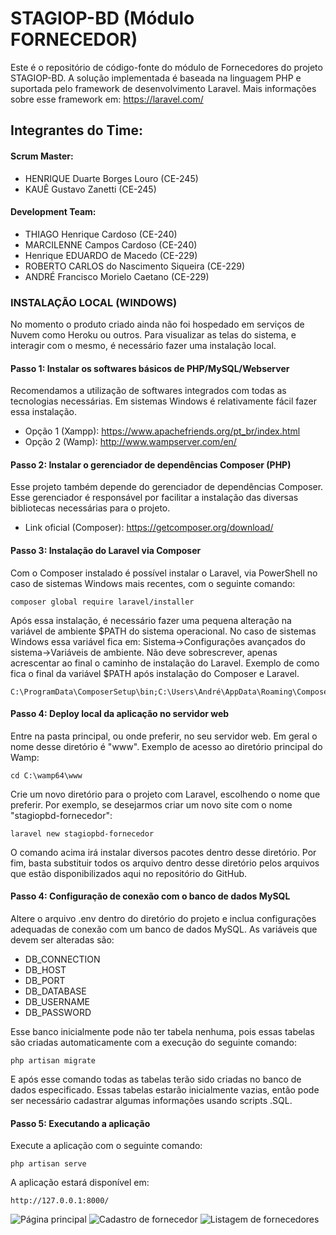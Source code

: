 # STAGIOP-BD (Módulo FORNECEDOR)

Este é o repositório de código-fonte do módulo de Fornecedores do projeto STAGIOP-BD.
A solução implementada é baseada na linguagem PHP e suportada pelo framework de desenvolvimento Laravel. Mais informações sobre esse framework em: https://laravel.com/

## Integrantes do Time: 

####  Scrum Master:

* HENRIQUE Duarte Borges Louro (CE-245)
* KAUÊ Gustavo Zanetti (CE-245)

####  Development Team:

* THIAGO Henrique Cardoso (CE-240)
* MARCILENNE Campos Cardoso (CE-240)
* Henrique EDUARDO de Macedo (CE-229)
* ROBERTO CARLOS do Nascimento Siqueira (CE-229) 
* ANDRÉ Francisco Morielo Caetano (CE-229)

### INSTALAÇÃO LOCAL (WINDOWS)

No momento o produto criado ainda não foi hospedado em serviços de Nuvem como Heroku ou outros. Para visualizar as telas do sistema, e interagir com o mesmo, é necessário fazer uma instalação local.

#### Passo 1: Instalar os softwares básicos de PHP/MySQL/Webserver

Recomendamos a utilização de softwares integrados com todas as tecnologias necessárias.
Em sistemas Windows é relativamente fácil fazer essa instalação.
* Opção 1 (Xampp): https://www.apachefriends.org/pt_br/index.html
* Opção 2 (Wamp): http://www.wampserver.com/en/

#### Passo 2: Instalar o gerenciador de dependências Composer (PHP)

Esse projeto também depende do gerenciador de dependências Composer. Esse gerenciador é responsável por facilitar a instalação das diversas bibliotecas necessárias para o projeto.
* Link oficial (Composer): https://getcomposer.org/download/

#### Passo 3: Instalação do Laravel via Composer

Com o Composer instalado é possível instalar o Laravel, via PowerShell no caso de sistemas Windows mais recentes, com o seguinte comando:
```
composer global require laravel/installer
```
Após essa instalação, é necessário fazer uma pequena alteração na variável de ambiente $PATH do sistema operacional. No caso de sistemas Windows essa variável fica em: Sistema->Configurações avançados do sistema->Variáveis de ambiente. Não deve sobrescrever, apenas acrescentar ao final o caminho de instalação do Laravel. Exemplo de como fica o final da variável $PATH após instalação do Composer e Laravel.

```
C:\ProgramData\ComposerSetup\bin;C:\Users\André\AppData\Roaming\Composer\vendor\bin
```
#### Passo 4: Deploy local da aplicação no servidor web
Entre na pasta principal, ou onde preferir, no seu servidor web. Em geral o nome desse diretório é "www". Exemplo de acesso ao diretório principal do Wamp:
```
cd C:\wamp64\www
```
Crie um novo diretório para o projeto com Laravel, escolhendo o nome que preferir. Por exemplo, se desejarmos criar um novo site com o nome "stagiopbd-fornecedor":
```
laravel new stagiopbd-fornecedor
```
O comando acima irá instalar diversos pacotes dentro desse diretório. Por fim, basta substituir todos os arquivo dentro desse diretório pelos arquivos que estão disponibilizados aqui no repositório do GitHub.

#### Passo 4: Configuração de conexão com o banco de dados MySQL
Altere o arquivo .env dentro do diretório do projeto e inclua configurações adequadas de conexão com um banco de dados MySQL. As variáveis que devem ser alteradas são:
* DB_CONNECTION
* DB_HOST
* DB_PORT
* DB_DATABASE
* DB_USERNAME
* DB_PASSWORD
    
Esse banco inicialmente pode não ter tabela nenhuma, pois essas tabelas são criadas automaticamente com a execução do seguinte comando:
```
php artisan migrate
```
E após esse comando todas as tabelas terão sido criadas no banco de dados especificado. Essas tabelas estarão inicialmente vazias, então pode ser necessário cadastrar algumas informações usando scripts .SQL.

#### Passo 5: Executando a aplicação
Execute a aplicação com o seguinte comando:
```
php artisan serve
```
A aplicação estará disponível em:
```
http://127.0.0.1:8000/
```
![Página principal](https://docs.google.com/uc?id=1gYAEUoM1NlzGgTEYPMnxDpE0GVupN_1d)
![Cadastro de fornecedor](https://docs.google.com/uc?id=193TEJOeIzXoxcds2a7x0R4u4R7r6A6k5)
![Listagem de fornecedores](https://docs.google.com/uc?id=1m4QEhJTPjvp-EJ_U5YDVBtwFdq7iaxHS)